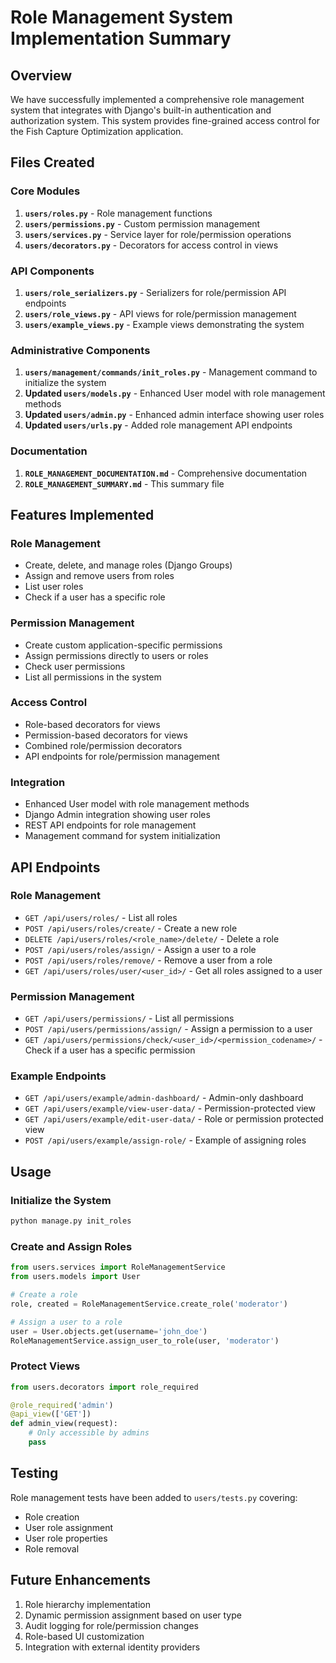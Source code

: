 # Role Management System Implementation Summary

## Overview

We have successfully implemented a comprehensive role management system that integrates with Django's built-in authentication and authorization system. This system provides fine-grained access control for the Fish Capture Optimization application.

## Files Created

### Core Modules

1. **`users/roles.py`** - Role management functions
2. **`users/permissions.py`** - Custom permission management
3. **`users/services.py`** - Service layer for role/permission operations
4. **`users/decorators.py`** - Decorators for access control in views

### API Components

1. **`users/role_serializers.py`** - Serializers for role/permission API endpoints
2. **`users/role_views.py`** - API views for role/permission management
3. **`users/example_views.py`** - Example views demonstrating the system

### Administrative Components

1. **`users/management/commands/init_roles.py`** - Management command to initialize the system
2. **Updated `users/models.py`** - Enhanced User model with role management methods
3. **Updated `users/admin.py`** - Enhanced admin interface showing user roles
4. **Updated `users/urls.py`** - Added role management API endpoints

### Documentation

1. **`ROLE_MANAGEMENT_DOCUMENTATION.md`** - Comprehensive documentation
2. **`ROLE_MANAGEMENT_SUMMARY.md`** - This summary file

## Features Implemented

### Role Management

- Create, delete, and manage roles (Django Groups)
- Assign and remove users from roles
- List user roles
- Check if a user has a specific role

### Permission Management

- Create custom application-specific permissions
- Assign permissions directly to users or roles
- Check user permissions
- List all permissions in the system

### Access Control

- Role-based decorators for views
- Permission-based decorators for views
- Combined role/permission decorators
- API endpoints for role/permission management

### Integration

- Enhanced User model with role management methods
- Django Admin integration showing user roles
- REST API endpoints for role management
- Management command for system initialization

## API Endpoints

### Role Management

- `GET /api/users/roles/` - List all roles
- `POST /api/users/roles/create/` - Create a new role
- `DELETE /api/users/roles/<role_name>/delete/` - Delete a role
- `POST /api/users/roles/assign/` - Assign a user to a role
- `POST /api/users/roles/remove/` - Remove a user from a role
- `GET /api/users/roles/user/<user_id>/` - Get all roles assigned to a user

### Permission Management

- `GET /api/users/permissions/` - List all permissions
- `POST /api/users/permissions/assign/` - Assign a permission to a user
- `GET /api/users/permissions/check/<user_id>/<permission_codename>/` - Check if a user has a specific permission

### Example Endpoints

- `GET /api/users/example/admin-dashboard/` - Admin-only dashboard
- `GET /api/users/example/view-user-data/` - Permission-protected view
- `GET /api/users/example/edit-user-data/` - Role or permission protected view
- `POST /api/users/example/assign-role/` - Example of assigning roles

## Usage

### Initialize the System

```bash
python manage.py init_roles
```

### Create and Assign Roles

```python
from users.services import RoleManagementService
from users.models import User

# Create a role
role, created = RoleManagementService.create_role('moderator')

# Assign a user to a role
user = User.objects.get(username='john_doe')
RoleManagementService.assign_user_to_role(user, 'moderator')
```

### Protect Views

```python
from users.decorators import role_required

@role_required('admin')
@api_view(['GET'])
def admin_view(request):
    # Only accessible by admins
    pass
```

## Testing

Role management tests have been added to `users/tests.py` covering:

- Role creation
- User role assignment
- User role properties
- Role removal

## Future Enhancements

1. Role hierarchy implementation
2. Dynamic permission assignment based on user type
3. Audit logging for role/permission changes
4. Role-based UI customization
5. Integration with external identity providers
